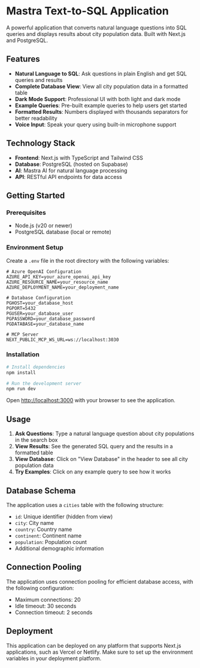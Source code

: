 # Mastra Text-to-SQL Application

A powerful application that converts natural language questions into SQL queries and displays results about city population data. Built with Next.js and PostgreSQL.

## Features

- **Natural Language to SQL**: Ask questions in plain English and get SQL queries and results
- **Complete Database View**: View all city population data in a formatted table
- **Dark Mode Support**: Professional UI with both light and dark mode
- **Example Queries**: Pre-built example queries to help users get started
- **Formatted Results**: Numbers displayed with thousands separators for better readability
- **Voice Input**: Speak your query using built-in microphone support

## Technology Stack

- **Frontend**: Next.js with TypeScript and Tailwind CSS
- **Database**: PostgreSQL (hosted on Supabase)
- **AI**: Mastra AI for natural language processing
- **API**: RESTful API endpoints for data access

## Getting Started

### Prerequisites

- Node.js (v20 or newer)
- PostgreSQL database (local or remote)

### Environment Setup

Create a `.env` file in the root directory with the following variables:

```
# Azure OpenAI Configuration
AZURE_API_KEY=your_azure_openai_api_key
AZURE_RESOURCE_NAME=your_resource_name
AZURE_DEPLOYMENT_NAME=your_deployment_name

# Database Configuration
PGHOST=your_database_host
PGPORT=5432
PGUSER=your_database_user
PGPASSWORD=your_database_password
PGDATABASE=your_database_name

# MCP Server
NEXT_PUBLIC_MCP_WS_URL=ws://localhost:3030
```

### Installation

```bash
# Install dependencies
npm install

# Run the development server
npm run dev
```

Open [http://localhost:3000](http://localhost:3000) with your browser to see the application.

## Usage

1. **Ask Questions**: Type a natural language question about city populations in the search box
2. **View Results**: See the generated SQL query and the results in a formatted table
3. **View Database**: Click on "View Database" in the header to see all city population data
4. **Try Examples**: Click on any example query to see how it works

## Database Schema

The application uses a `cities` table with the following structure:

- `id`: Unique identifier (hidden from view)
- `city`: City name
- `country`: Country name
- `continent`: Continent name
- `population`: Population count
- Additional demographic information

## Connection Pooling

The application uses connection pooling for efficient database access, with the following configuration:

- Maximum connections: 20
- Idle timeout: 30 seconds
- Connection timeout: 2 seconds

## Deployment

This application can be deployed on any platform that supports Next.js applications, such as Vercel or Netlify. Make sure to set up the environment variables in your deployment platform.
